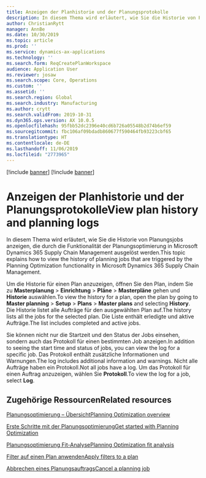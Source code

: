 ```yaml
---
title: Anzeigen der Planhistorie und der Planungsprotokolle
description: In diesem Thema wird erläutert, wie Sie die Historie von Planungsjobs anzeigen, die durch die Funktionalität der Planungsoptimierung ausgelöst werden.
author: ChristianRytt
manager: AnnBe
ms.date: 10/30/2019
ms.topic: article
ms.prod: ''
ms.service: dynamics-ax-applications
ms.technology: ''
ms.search.form: ReqCreatePlanWorkspace
audience: Application User
ms.reviewer: josaw
ms.search.scope: Core, Operations
ms.custom: ''
ms.assetid: ''
ms.search.region: Global
ms.search.industry: Manufacturing
ms.author: crytt
ms.search.validFrom: 2019-10-31
ms.dyn365.ops.version: AX 10.0.5
ms.openlocfilehash: 95fbb52dc2396e40cd6b726a05548b2d74b6ef59
ms.sourcegitcommit: fbc106af09bdadb860677f590464fb93223cbf65
ms.translationtype: HT
ms.contentlocale: de-DE
ms.lasthandoff: 11/06/2019
ms.locfileid: "2773965"
---
```

[!include [banner](../../includes/preview-banner.md)]
[!include [banner](../../includes/banner.md)]

# <a name="view-plan-history-and-planning-logs"></a><span data-ttu-id="b73b2-103">Anzeigen der Planhistorie und der Planungsprotokolle</span><span class="sxs-lookup"><span data-stu-id="b73b2-103">View plan history and planning logs</span></span>

<span data-ttu-id="b73b2-104">In diesem Thema wird erläutert, wie Sie die Historie von Planungsjobs anzeigen, die durch die Funktionalität der Planungsoptimierung in Microsoft Dynamics 365 Supply Chain Management ausgelöst werden.</span><span class="sxs-lookup"><span data-stu-id="b73b2-104">This topic explains how to view the history of planning jobs that are triggered by the Planning Optimization functionality in Microsoft Dynamics 365 Supply Chain Management.</span></span>

<span data-ttu-id="b73b2-105">Um die Historie für einen Plan anzuzeigen, öffnen Sie den Plan, indem Sie zu **Masterplanung** \> **Einrichtung** \> **Pläne** \> **Masterpläne** gehen und **Historie** auswählen.</span><span class="sxs-lookup"><span data-stu-id="b73b2-105">To view the history for a plan, open the plan by going to **Master planning** \> **Setup** \> **Plans** \> **Master plans** and selecting **History**.</span></span> <span data-ttu-id="b73b2-106">Die Historie listet alle Aufträge für den ausgewählten Plan auf.</span><span class="sxs-lookup"><span data-stu-id="b73b2-106">The history lists all the jobs for the selected plan.</span></span> <span data-ttu-id="b73b2-107">Die Liste enthält erledigte und aktive Aufträge.</span><span class="sxs-lookup"><span data-stu-id="b73b2-107">The list includes completed and active jobs.</span></span>

<span data-ttu-id="b73b2-108">Sie können nicht nur die Startzeit und den Status der Jobs einsehen, sondern auch das Protokoll für einen bestimmten Job anzeigen.</span><span class="sxs-lookup"><span data-stu-id="b73b2-108">In addition to seeing the start time and status of jobs, you can view the log for a specific job.</span></span> <span data-ttu-id="b73b2-109">Das Protokoll enthält zusätzliche Informationen und Warnungen.</span><span class="sxs-lookup"><span data-stu-id="b73b2-109">The log includes additional information and warnings.</span></span> <span data-ttu-id="b73b2-110">Nicht alle Aufträge haben ein Protokoll.</span><span class="sxs-lookup"><span data-stu-id="b73b2-110">Not all jobs have a log.</span></span> <span data-ttu-id="b73b2-111">Um das Protokoll für einen Auftrag anzuzeigen, wählen Sie **Protokoll**.</span><span class="sxs-lookup"><span data-stu-id="b73b2-111">To view the log for a job, select **Log**.</span></span>

## <a name="related-resources"></a><span data-ttu-id="b73b2-112">Zugehörige Ressourcen</span><span class="sxs-lookup"><span data-stu-id="b73b2-112">Related resources</span></span>

[<span data-ttu-id="b73b2-113">Planungsoptimierung – Übersicht</span><span class="sxs-lookup"><span data-stu-id="b73b2-113">Planning Optimization overview</span></span>](planning-optimization-overview.md)

[<span data-ttu-id="b73b2-114">Erste Schritte mit der Planungsoptimierung</span><span class="sxs-lookup"><span data-stu-id="b73b2-114">Get started with Planning Optimization</span></span>](get-started.md)

[<span data-ttu-id="b73b2-115">Planungsoptimierung Fit-Analyse</span><span class="sxs-lookup"><span data-stu-id="b73b2-115">Planning Optimization fit analysis</span></span>](planning-optimization-fit-analysis.md)

[<span data-ttu-id="b73b2-116">Filter auf einen Plan anwenden</span><span class="sxs-lookup"><span data-stu-id="b73b2-116">Apply filters to a plan</span></span>](plan-filters.md)

[<span data-ttu-id="b73b2-117">Abbrechen eines Planungsauftrags</span><span class="sxs-lookup"><span data-stu-id="b73b2-117">Cancel a planning job</span></span>](cancel-planning-job.md)
